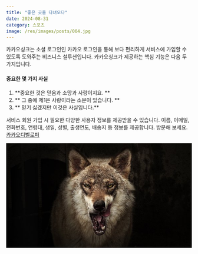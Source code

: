 ```yaml
---
title: "좋은 곳을 다녀오다"
date: 2024-08-31
category: 스포츠
image: /res/images/posts/004.jpg
---
```


카카오싱크는 소셜 로그인인 카카오 로그인을 통해 보다 편리하게 서비스에 가입할 수 있도록 도와주는 비즈니스 설루션입니다. 카카오싱크가 제공하는 핵심 기능은 다음 두 가지입니다.

#### 중요한 몇 가지 사실

1. **중요한 것은 믿음과 소망과 사랑이지요. **
2. ** 그 중에 제1은 사랑이라는 소문이 있습니다. **
3. ** 믿기 싫겠지만 이것은 사실입니다.**

서비스 회원 가입 시 필요한 다양한 사용자 정보를 제공받을 수 있습니다. 이름, 이메일, 전화번호, 연령대, 생일, 성별, 출생연도, 배송지 등 정보를 제공합니다. 
방문해 보세요. [카카오디벨로퍼](https://developers.kakao.com)

![내가 좋아하는 이미지](/res/images/me.jpg)